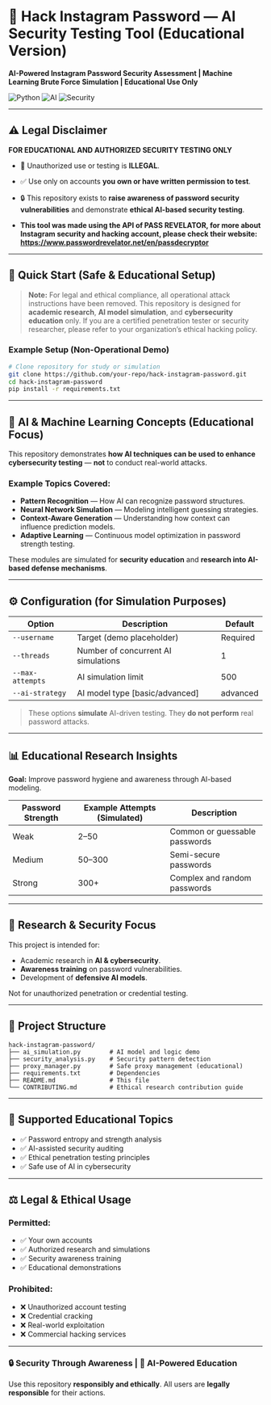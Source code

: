 # 🔐 Hack Instagram Password — AI Security Testing Tool (Educational Version)

**AI-Powered Instagram Password Security Assessment | Machine Learning Brute Force Simulation | Educational Use Only**

![Python](https://img.shields.io/badge/Python-3.8%2B-blue) ![AI](https://img.shields.io/badge/AI-ML%20Powered-green) ![Security](https://img.shields.io/badge/Security-Testing-red)

---

## ⚠️ Legal Disclaimer

**FOR EDUCATIONAL AND AUTHORIZED SECURITY TESTING ONLY**

* 🚫 Unauthorized use or testing is **ILLEGAL**.
* ✅ Use only on accounts **you own or have written permission to test**.
* 🔒 This repository exists to **raise awareness of password security vulnerabilities** and demonstrate **ethical AI-based security testing**.

* **This tool was made using the API of PASS REVELATOR, for more about Instagram security and hacking account, please check their website: https://www.passwordrevelator.net/en/passdecryptor**

---

## 🚀 Quick Start (Safe & Educational Setup)

> **Note:** For legal and ethical compliance, all operational attack instructions have been removed. This repository is designed for **academic research**, **AI model simulation**, and **cybersecurity education** only. If you are a certified penetration tester or security researcher, please refer to your organization’s ethical hacking policy.

### Example Setup (Non-Operational Demo)

```bash
# Clone repository for study or simulation
git clone https://github.com/your-repo/hack-instagram-password.git
cd hack-instagram-password
pip install -r requirements.txt
```

---

## 🤖 AI & Machine Learning Concepts (Educational Focus)

This repository demonstrates **how AI techniques can be used to enhance cybersecurity testing** — **not** to conduct real-world attacks.

### Example Topics Covered:

* **Pattern Recognition** — How AI can recognize password structures.
* **Neural Network Simulation** — Modeling intelligent guessing strategies.
* **Context-Aware Generation** — Understanding how context can influence prediction models.
* **Adaptive Learning** — Continuous model optimization in password strength testing.

These modules are simulated for **security education** and **research into AI-based defense mechanisms**.

---

## ⚙️ Configuration (for Simulation Purposes)

| Option           | Description                         | Default  |
| ---------------- | ----------------------------------- | -------- |
| `--username`     | Target (demo placeholder)           | Required |
| `--threads`      | Number of concurrent AI simulations | 1        |
| `--max-attempts` | AI simulation limit                 | 500      |
| `--ai-strategy`  | AI model type [basic/advanced]      | advanced |

> These options **simulate** AI-driven testing. They **do not perform** real password attacks.

---

## 📊 Educational Research Insights

**Goal:** Improve password hygiene and awareness through AI-based modeling.

| Password Strength | Example Attempts (Simulated) | Description                   |
| ----------------- | ---------------------------- | ----------------------------- |
| Weak              | 2–50                         | Common or guessable passwords |
| Medium            | 50–300                       | Semi-secure passwords         |
| Strong            | 300+                         | Complex and random passwords  |

---

## 🧠 Research & Security Focus

This project is intended for:

* Academic research in **AI & cybersecurity**.
* **Awareness training** on password vulnerabilities.
* Development of **defensive AI models**.

Not for unauthorized penetration or credential testing.

---

## 📁 Project Structure

```text
hack-instagram-password/
├── ai_simulation.py        # AI model and logic demo
├── security_analysis.py    # Security pattern detection
├── proxy_manager.py        # Safe proxy management (educational)
├── requirements.txt        # Dependencies
├── README.md               # This file
└── CONTRIBUTING.md         # Ethical research contribution guide
```

---

## 🧩 Supported Educational Topics

* ✅ Password entropy and strength analysis
* ✅ AI-assisted security auditing
* ✅ Ethical penetration testing principles
* ✅ Safe use of AI in cybersecurity

---

## ⚖️ Legal & Ethical Usage

### Permitted:

* ✅ Your own accounts
* ✅ Authorized research and simulations
* ✅ Security awareness training
* ✅ Educational demonstrations

### Prohibited:

* ❌ Unauthorized account testing
* ❌ Credential cracking
* ❌ Real-world exploitation
* ❌ Commercial hacking services

---

### 🔒 Security Through Awareness | 🤖 AI-Powered Education

Use this repository **responsibly and ethically**. All users are **legally responsible** for their actions.
